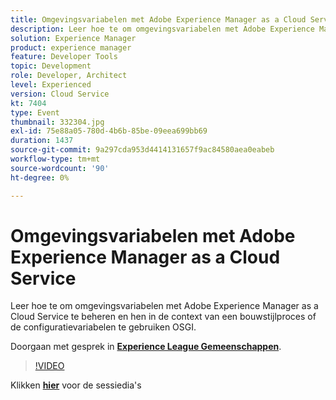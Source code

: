 ```yaml
---
title: Omgevingsvariabelen met Adobe Experience Manager as a Cloud Service
description: Leer hoe te om omgevingsvariabelen met Adobe Experience Manager as a Cloud Service te beheren en hen in de context van een bouwstijlproces of de configuratievariabelen te gebruiken OSGI.
solution: Experience Manager
product: experience manager
feature: Developer Tools
topic: Development
role: Developer, Architect
level: Experienced
version: Cloud Service
kt: 7404
type: Event
thumbnail: 332304.jpg
exl-id: 75e88a05-780d-4b6b-85be-09eea699bb69
duration: 1437
source-git-commit: 9a297cda953d4414131657f9ac84580aea0eabeb
workflow-type: tm+mt
source-wordcount: '90'
ht-degree: 0%

---
```


# Omgevingsvariabelen met Adobe Experience Manager as a Cloud Service

Leer hoe te om omgevingsvariabelen met Adobe Experience Manager as a Cloud Service te beheren en hen in de context van een bouwstijlproces of de configuratievariabelen te gebruiken OSGI.

Doorgaan met gesprek in **[Experience League Gemeenschappen](https://adobe.ly/36Yd3v6)**.

>[!VIDEO](https://video.tv.adobe.com/v/332304/?quality=12&learn=on&hidetitle=true)

Klikken **[hier](/help/adobe-developers-live/assets/environment-variables-aemcs.pdf)** voor de sessiedia&#39;s
